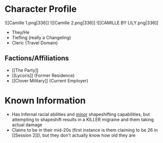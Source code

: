 # Character Profile
![[Camille 1.png|336]] ![[Camille 2.png|336]]
![[CAMILLE BY LILY.png|336]]
- They/He
- Tiefling (really a Changeling)
- Cleric (Travel Domain)

## Factions/Affiliations
- [[The Party]]
- [[Lycoris]] (Former Residence)
- [[Clover Military]] (Current Employer)

# Known Information
- Has Infernal racial abilities and <u>minor</u> shapeshifting capabilities, but attempting to shapeshift results in a KILLER migraine and them taking actual damage
- Claims to be in their mid-20s (first instance is them claiming to be 26 in [[Session 2]]), but they don't actually know how old they are